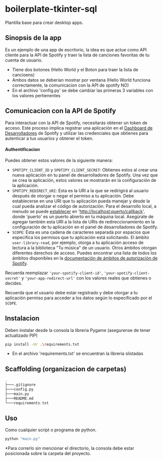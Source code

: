 # boilerplate-tkinter-sql

Plantilla base para crear desktop apps.

## Sinopsis de la app

Es un ejemplo de una app de escritorio, la idea es que actue como API cliente para la API de Spotify y traer la lista de canciones favoritas de tu cuenta de usuario.

- Tiene dos botones (Hello World y el Boton para traer la lista de cancioens)
- Ambos datos se deberian mostrar por ventana (Hello World funciona correctamente, la comunicacion con la API de spotify NO)
- En el archivo 'config.py' se debe cambiar las primeras 3 variables con los valores pertienentes

## Comunicacion con la API de Spotify

Para interactuar con la API de Spotify, necesitarás obtener un token de acceso. Este proceso implica registrar una aplicación en el [Dashboard de Desarrolladores](https://developer.spotify.com/dashboard/applications) de Spotify y utilizar las credenciales que obtienes para autenticar a tus usuarios y obtener el token.

#### Authentificacion

Puedes obtener estos valores de la siguiente manera:

- `SPOTIPY_CLIENT_ID` y `SPOTIPY_CLIENT_SECRET`: Obtienes estos al crear una nueva aplicación en tu panel de desarrolladores de Spotify. Una vez que se crea la aplicación, estos valores se mostrarán en la configuración de la aplicación.
- `SPOTIPY_REDIRECT_URI`: Esta es la URI a la que se redirigirá al usuario después de otorgar o negar el permiso a tu aplicación. Debe establecerse en una URI que tu aplicación pueda manejar y desde la cual pueda analizar el código de autorización. Para el desarrollo local, a menudo se puede [establecer](https://chat.openai.com/share/30ed012d-2289-4a9f-9a80-ccb70fdc58ca) en '<http://localhost:puerto/callback>', donde 'puerto' es un puerto abierto en tu máquina local. Asegúrate de agregar también esta URI a la lista de URIs de redireccionamiento en la configuración de tu aplicación en el panel de desarrolladores de Spotify.
- `SCOPE`: Esta es una cadena de caracteres separada por espacios que especifica los permisos que tu aplicación está solicitando. El ámbito `user-library-read`, por ejemplo, otorga a tu aplicación acceso de lectura a la biblioteca "Tu música" de un usuario. Otros ámbitos otorgan diferentes derechos de acceso. Puedes encontrar una lista de todos los ámbitos disponibles en la [documentación de ámbitos de autorización de Spotify](https://developer.spotify.com/documentation/general/guides/scopes/).

Recuerda reemplazar `'your-spotify-client-id'`, `'your-spotify-client-secret'` y `'your-app-redirect-url'` con los valores reales que obtienes o decides.

Recuerda que el usuario debe estar registrado y debe otorgar a tu aplicación permiso para acceder a los datos según lo especificado por el `SCOPE`.

## Instalacion

Deben instalar desde la consola la libreria Pygame (asegurense de tener actualizado PIP)

```bash
pip install -Ur .\requirements.txt 
```

- En el archivo 'requirements.txt' se encuentran la libreria slistadas

## Scaffolding (organizacion de carpetas)

```bash
.
├───.gitignore
├───config.py
├───main.py
├───README.md
└───requirements.txt
```

## Uso

Como cualquier script o programa de python.

```bash
python "main.py"
```

*Para correrlo sin mencionar el directorio, la consola debe estar posicionada sobre la carpeta del proyecto.
